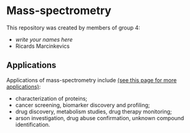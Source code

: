 # Mass-spectrometry
This repository was created by members of group 4:
* *write your names here*
* Ricards Marcinkevics

## Applications
Applications of mass-spectrometry include [(see this page for more applications)](https://www.thermofisher.com/ch/en/home/industrial/mass-spectrometry/mass-spectrometry-learning-center/mass-spectrometry-applications-area.htmlttp://slashdot.org):
* characterization of proteins;
* cancer screening, biomarker discovery and profiling;
* drug discovery, metabolism studies, drug therapy monitoring;
* arson investigation, drug abuse confirmation, unknown compound identification.
